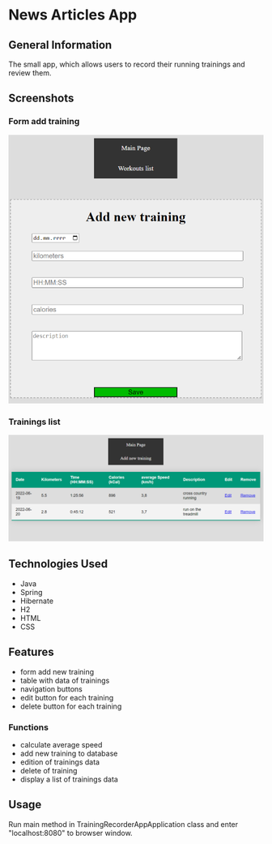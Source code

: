 # News Articles App

## General Information
The small app, which allows users to record their running trainings and review them.

## Screenshots

### Form add training
![form add training](./img/formAdd.png)

### Trainings list
![trainings table](./img/table.png)

## Technologies Used
- Java
- Spring
- Hibernate
- H2
- HTML
- CSS

## Features
- form add new training
- table with data of trainings
- navigation buttons
- edit button for each training
- delete button for each training

### Functions
- calculate average speed
- add new training to database
- edition of trainings data 
- delete of training
- display a list of trainings data

## Usage
Run main method in TrainingRecorderAppApplication class and enter "localhost:8080" to browser window.